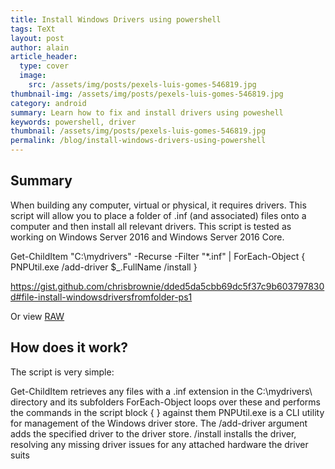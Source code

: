 ```yaml
---
title: Install Windows Drivers using powershell
tags: TeXt
layout: post
author: alain
article_header:
  type: cover
  image:
    src: /assets/img/posts/pexels-luis-gomes-546819.jpg
thumbnail-img: /assets/img/posts/pexels-luis-gomes-546819.jpg
category: android
summary: Learn how to fix and install drivers using poweshell
keywords: powershell, driver
thumbnail: /assets/img/posts/pexels-luis-gomes-546819.jpg
permalink: /blog/install-windows-drivers-using-powershell
---
```


## Summary

When building any computer, virtual or physical, it requires drivers. This script will allow you to place a folder of .inf (and associated) files onto a computer and then install all relevant drivers. This script is tested as working on Windows Server 2016 and Windows Server 2016 Core.

Get-ChildItem "C:\mydrivers\" -Recurse -Filter "*.inf" |
ForEach-Object { PNPUtil.exe /add-driver $_.FullName /install }

https://gist.github.com/chrisbrownie/dded5da5cbb69dc5f37c9b603797830d#file-install-windowsdriversfromfolder-ps1

Or view [RAW](https://gist.github.com/chrisbrownie/dded5da5cbb69dc5f37c9b603797830d/raw/e3835f883e1b8611f50718a73cb6ffc29a5fc04f/Install-WindowsDriversFromFolder.ps1)
## How does it work?
The script is very simple:

Get-ChildItem retrieves any files with a .inf extension in the C:\mydrivers\ directory and its subfolders
ForEach-Object loops over these and performs the commands in the script block { } against them
PNPUtil.exe is a CLI utility for management of the Windows driver store. The /add-driver argument adds the specified driver to the driver store. /install installs the driver, resolving any missing driver issues for any attached hardware the driver suits
